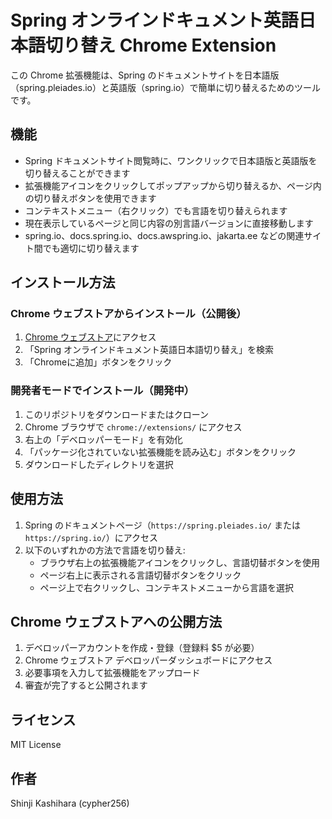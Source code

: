 # Spring オンラインドキュメント英語日本語切り替え Chrome Extension

この Chrome 拡張機能は、Spring のドキュメントサイトを日本語版（spring.pleiades.io）と英語版（spring.io）で簡単に切り替えるためのツールです。

## 機能

- Spring ドキュメントサイト閲覧時に、ワンクリックで日本語版と英語版を切り替えることができます
- 拡張機能アイコンをクリックしてポップアップから切り替えるか、ページ内の切り替えボタンを使用できます
- コンテキストメニュー（右クリック）でも言語を切り替えられます
- 現在表示しているページと同じ内容の別言語バージョンに直接移動します
- spring.io、docs.spring.io、docs.awspring.io、jakarta.ee などの関連サイト間でも適切に切り替えます

## インストール方法

### Chrome ウェブストアからインストール（公開後）

1. [Chrome ウェブストア](https://chrome.google.com/webstore/category/extensions)にアクセス
2. 「Spring オンラインドキュメント英語日本語切り替え」を検索
3. 「Chromeに追加」ボタンをクリック

### 開発者モードでインストール（開発中）

1. このリポジトリをダウンロードまたはクローン
2. Chrome ブラウザで `chrome://extensions/` にアクセス
3. 右上の「デベロッパーモード」を有効化
4. 「パッケージ化されていない拡張機能を読み込む」ボタンをクリック
5. ダウンロードしたディレクトリを選択

## 使用方法

1. Spring のドキュメントページ（`https://spring.pleiades.io/` または `https://spring.io/`）にアクセス
2. 以下のいずれかの方法で言語を切り替え:
   - ブラウザ右上の拡張機能アイコンをクリックし、言語切替ボタンを使用
   - ページ右上に表示される言語切替ボタンをクリック
   - ページ上で右クリックし、コンテキストメニューから言語を選択

## Chrome ウェブストアへの公開方法

1. デベロッパーアカウントを作成・登録（登録料 $5 が必要）
2. Chrome ウェブストア デベロッパーダッシュボードにアクセス
3. 必要事項を入力して拡張機能をアップロード
4. 審査が完了すると公開されます

## ライセンス

MIT License

## 作者

Shinji Kashihara (cypher256)
